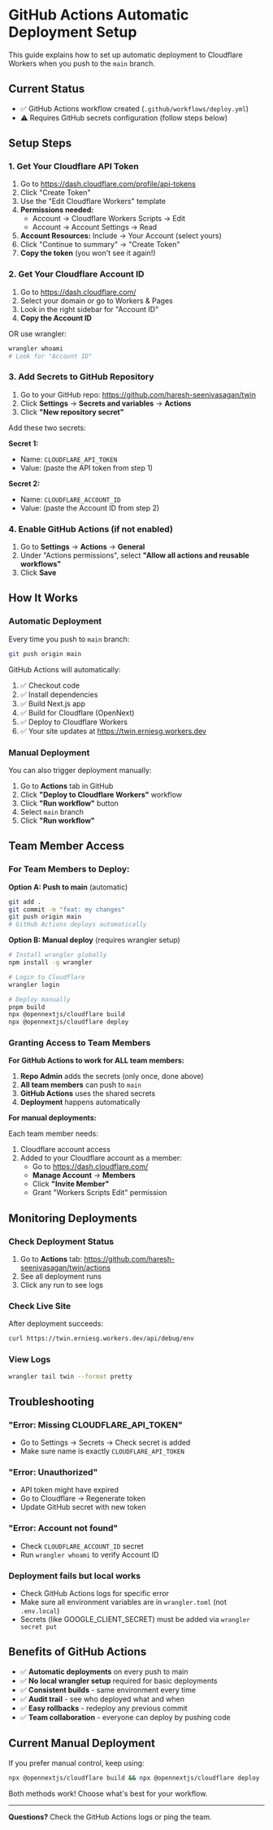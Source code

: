 # GitHub Actions Automatic Deployment Setup

This guide explains how to set up automatic deployment to Cloudflare Workers when you push to the `main` branch.

## Current Status
- ✅ GitHub Actions workflow created (`.github/workflows/deploy.yml`)
- ⚠️ Requires GitHub secrets configuration (follow steps below)

## Setup Steps

### 1. Get Your Cloudflare API Token

1. Go to https://dash.cloudflare.com/profile/api-tokens
2. Click "Create Token"
3. Use the "Edit Cloudflare Workers" template
4. **Permissions needed:**
   - Account → Cloudflare Workers Scripts → Edit
   - Account → Account Settings → Read
5. **Account Resources:** Include → Your Account (select yours)
6. Click "Continue to summary" → "Create Token"
7. **Copy the token** (you won't see it again!)

### 2. Get Your Cloudflare Account ID

1. Go to https://dash.cloudflare.com/
2. Select your domain or go to Workers & Pages
3. Look in the right sidebar for "Account ID"
4. **Copy the Account ID**

OR use wrangler:
```bash
wrangler whoami
# Look for "Account ID"
```

### 3. Add Secrets to GitHub Repository

1. Go to your GitHub repo: https://github.com/haresh-seenivasagan/twin
2. Click **Settings** → **Secrets and variables** → **Actions**
3. Click **"New repository secret"**

Add these two secrets:

**Secret 1:**
- Name: `CLOUDFLARE_API_TOKEN`
- Value: (paste the API token from step 1)

**Secret 2:**
- Name: `CLOUDFLARE_ACCOUNT_ID`
- Value: (paste the Account ID from step 2)

### 4. Enable GitHub Actions (if not enabled)

1. Go to **Settings** → **Actions** → **General**
2. Under "Actions permissions", select **"Allow all actions and reusable workflows"**
3. Click **Save**

## How It Works

### Automatic Deployment
Every time you push to `main` branch:
```bash
git push origin main
```

GitHub Actions will automatically:
1. ✅ Checkout code
2. ✅ Install dependencies
3. ✅ Build Next.js app
4. ✅ Build for Cloudflare (OpenNext)
5. ✅ Deploy to Cloudflare Workers
6. ✅ Your site updates at https://twin.erniesg.workers.dev

### Manual Deployment
You can also trigger deployment manually:
1. Go to **Actions** tab in GitHub
2. Click **"Deploy to Cloudflare Workers"** workflow
3. Click **"Run workflow"** button
4. Select `main` branch
5. Click **"Run workflow"**

## Team Member Access

### For Team Members to Deploy:

**Option A: Push to main** (automatic)
```bash
git add .
git commit -m "feat: my changes"
git push origin main
# GitHub Actions deploys automatically
```

**Option B: Manual deploy** (requires wrangler setup)
```bash
# Install wrangler globally
npm install -g wrangler

# Login to Cloudflare
wrangler login

# Deploy manually
pnpm build
npx @opennextjs/cloudflare build
npx @opennextjs/cloudflare deploy
```

### Granting Access to Team Members

**For GitHub Actions to work for ALL team members:**

1. **Repo Admin** adds the secrets (only once, done above)
2. **All team members** can push to `main`
3. **GitHub Actions** uses the shared secrets
4. **Deployment** happens automatically

**For manual deployments:**

Each team member needs:
1. Cloudflare account access
2. Added to your Cloudflare account as a member:
   - Go to https://dash.cloudflare.com/
   - **Manage Account** → **Members**
   - Click **"Invite Member"**
   - Grant "Workers Scripts Edit" permission

## Monitoring Deployments

### Check Deployment Status

1. Go to **Actions** tab: https://github.com/haresh-seenivasagan/twin/actions
2. See all deployment runs
3. Click any run to see logs

### Check Live Site

After deployment succeeds:
```bash
curl https://twin.erniesg.workers.dev/api/debug/env
```

### View Logs

```bash
wrangler tail twin --format pretty
```

## Troubleshooting

### "Error: Missing CLOUDFLARE_API_TOKEN"
- Go to Settings → Secrets → Check secret is added
- Make sure name is exactly `CLOUDFLARE_API_TOKEN`

### "Error: Unauthorized"
- API token might have expired
- Go to Cloudflare → Regenerate token
- Update GitHub secret with new token

### "Error: Account not found"
- Check `CLOUDFLARE_ACCOUNT_ID` secret
- Run `wrangler whoami` to verify Account ID

### Deployment fails but local works
- Check GitHub Actions logs for specific error
- Make sure all environment variables are in `wrangler.toml` (not `.env.local`)
- Secrets (like GOOGLE_CLIENT_SECRET) must be added via `wrangler secret put`

## Benefits of GitHub Actions

- ✅ **Automatic deployments** on every push to main
- ✅ **No local wrangler setup** required for basic deployments
- ✅ **Consistent builds** - same environment every time
- ✅ **Audit trail** - see who deployed what and when
- ✅ **Easy rollbacks** - redeploy any previous commit
- ✅ **Team collaboration** - everyone can deploy by pushing code

## Current Manual Deployment

If you prefer manual control, keep using:
```bash
npx @opennextjs/cloudflare build && npx @opennextjs/cloudflare deploy
```

Both methods work! Choose what's best for your workflow.

---

**Questions?** Check the GitHub Actions logs or ping the team.
